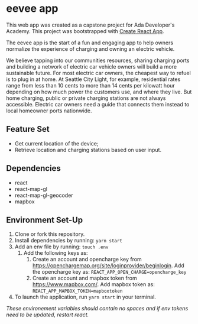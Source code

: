 
# eevee app
This web app was created as a capstone project for Ada Developer's Academy. This project was bootstrapped with [Create React App](https://github.com/facebook/create-react-app).

The eevee app is the start of a fun and engaging app to help owners normalize the experience of charging and owning an electric vehicle.

We believe tapping into our communities resources, sharing charging ports and building a network of electric car vehicle owners will build a more sustainable future. For most electric car owners, the cheapest way to refuel is to plug in at home. At Seattle City Light, for example, residential rates range from less than 10 cents to more than 14 cents per kilowatt hour depending on how much power the customers use, and where they live. But home charging, public or private charging stations are not always accessible. Electric car owners need a guide that connects them instead to local homeowner ports nationwide.

## Feature Set
- Get current location of the device;
- Retrieve location and charging stations based on user input.

## Dependencies
- react
- react-map-gl
- react-map-gl-geocoder
- mapbox

## Environment Set-Up

1. Clone or fork this repository.
2. Install dependencies by running: ```yarn start```
3. Add an env file by running: ```touch .env```
   1. Add the following keys as:
      1. Create an account and opencharge key from https://openchargemap.org/site/loginprovider/beginlogin. Add the opencharge key as: ```REACT_APP_OPEN_CHARGE=opencharge_key```
      2. Create an account and mapbox token from https://www.mapbox.com/. Add mapbox token as: ```REACT_APP_MAPBOX_TOKEN=mapboxtoken```
4. To launch the application, run ```yarn start``` in your terminal.

*These environement variables should contain no spaces and if env tokens need to be updated, restart react.*